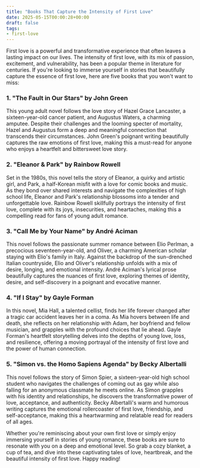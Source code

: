 ```yaml
---
title: "Books That Capture the Intensity of First Love"
date: 2025-05-15T00:00:28+00:00
draft: false
tags:
- first-love
---
```


First love is a powerful and transformative experience that often leaves a lasting impact on our lives. The intensity of first love, with its mix of passion, excitement, and vulnerability, has been a popular theme in literature for centuries. If you're looking to immerse yourself in stories that beautifully capture the essence of first love, here are five books that you won't want to miss:

### 1. "The Fault in Our Stars" by John Green

This young adult novel follows the love story of Hazel Grace Lancaster, a sixteen-year-old cancer patient, and Augustus Waters, a charming amputee. Despite their challenges and the looming specter of mortality, Hazel and Augustus form a deep and meaningful connection that transcends their circumstances. John Green's poignant writing beautifully captures the raw emotions of first love, making this a must-read for anyone who enjoys a heartfelt and bittersweet love story.

### 2. "Eleanor & Park" by Rainbow Rowell

Set in the 1980s, this novel tells the story of Eleanor, a quirky and artistic girl, and Park, a half-Korean misfit with a love for comic books and music. As they bond over shared interests and navigate the complexities of high school life, Eleanor and Park's relationship blossoms into a tender and unforgettable love. Rainbow Rowell skillfully portrays the intensity of first love, complete with its joys, insecurities, and heartaches, making this a compelling read for fans of young adult romance.

### 3. "Call Me by Your Name" by André Aciman

This novel follows the passionate summer romance between Elio Perlman, a precocious seventeen-year-old, and Oliver, a charming American scholar staying with Elio's family in Italy. Against the backdrop of the sun-drenched Italian countryside, Elio and Oliver's relationship unfolds with a mix of desire, longing, and emotional intensity. André Aciman's lyrical prose beautifully captures the nuances of first love, exploring themes of identity, desire, and self-discovery in a poignant and evocative manner.

### 4. "If I Stay" by Gayle Forman

In this novel, Mia Hall, a talented cellist, finds her life forever changed after a tragic car accident leaves her in a coma. As Mia hovers between life and death, she reflects on her relationship with Adam, her boyfriend and fellow musician, and grapples with the profound choices that lie ahead. Gayle Forman's heartfelt storytelling delves into the depths of young love, loss, and resilience, offering a moving portrayal of the intensity of first love and the power of human connection.

### 5. "Simon vs. the Homo Sapiens Agenda" by Becky Albertalli

This novel follows the story of Simon Spier, a sixteen-year-old high school student who navigates the challenges of coming out as gay while also falling for an anonymous classmate he meets online. As Simon grapples with his identity and relationships, he discovers the transformative power of love, acceptance, and authenticity. Becky Albertalli's warm and humorous writing captures the emotional rollercoaster of first love, friendship, and self-acceptance, making this a heartwarming and relatable read for readers of all ages.

Whether you're reminiscing about your own first love or simply enjoy immersing yourself in stories of young romance, these books are sure to resonate with you on a deep and emotional level. So grab a cozy blanket, a cup of tea, and dive into these captivating tales of love, heartbreak, and the beautiful intensity of first love. Happy reading!